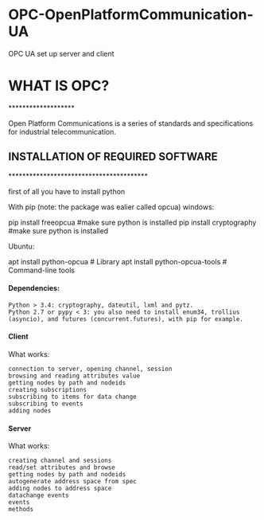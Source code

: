 # OPC-OpenPlatformCommunication-UA
OPC UA set up server and client

<h1>WHAT IS OPC?</h1>
*******************

Open Platform Communications is a series of standards and specifications for industrial telecommunication.


<h2>INSTALLATION OF REQUIRED SOFTWARE</h2>
****************************************

first of all you have to install python 

With pip (note: the package was ealier called opcua)
windows:

pip install freeopcua       #make sure python is installed
pip install cryptography       #make sure python is installed

Ubuntu:

apt install python-opcua        # Library
apt install python-opcua-tools  # Command-line tools

<h4>Dependencies:</h4>

    Python > 3.4: cryptography, dateutil, lxml and pytz.
    Python 2.7 or pypy < 3: you also need to install enum34, trollius (asyncio), and futures (concurrent.futures), with pip for example.


<h4>Client</h4>

What works:

    connection to server, opening channel, session
    browsing and reading attributes value
    getting nodes by path and nodeids
    creating subscriptions
    subscribing to items for data change
    subscribing to events
    adding nodes
    
<h4>Server</h4>

What works:

    creating channel and sessions
    read/set attributes and browse
    getting nodes by path and nodeids
    autogenerate address space from spec
    adding nodes to address space
    datachange events
    events
    methods
